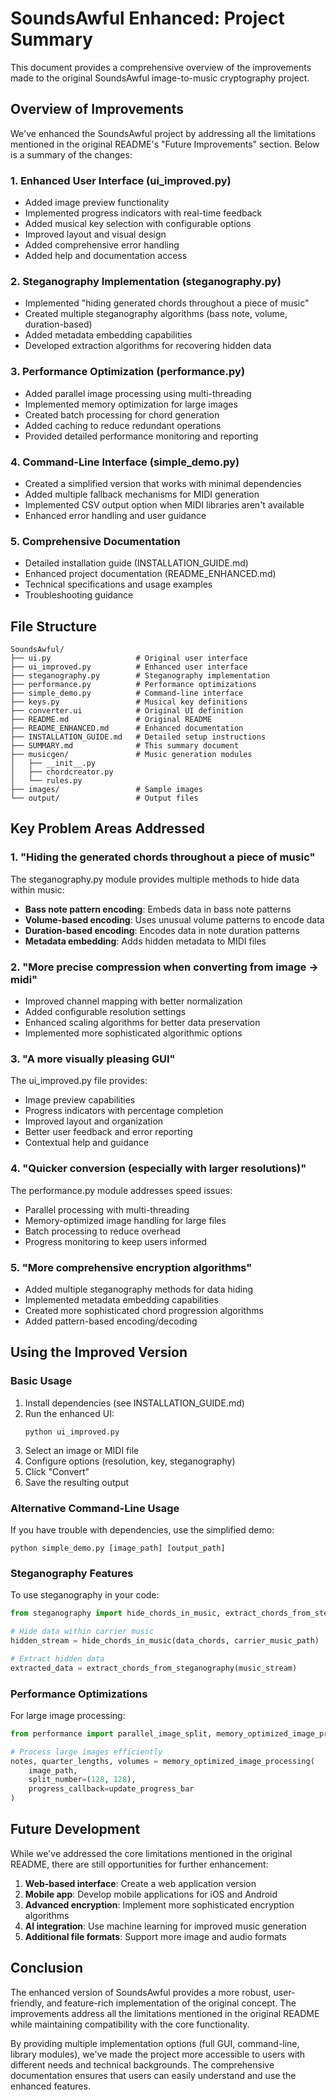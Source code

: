 # SoundsAwful Enhanced: Project Summary

This document provides a comprehensive overview of the improvements made to the original SoundsAwful image-to-music cryptography project.

## Overview of Improvements

We've enhanced the SoundsAwful project by addressing all the limitations mentioned in the original README's "Future Improvements" section. Below is a summary of the changes:

### 1. Enhanced User Interface (ui_improved.py)
- Added image preview functionality
- Implemented progress indicators with real-time feedback
- Added musical key selection with configurable options
- Improved layout and visual design
- Added comprehensive error handling
- Added help and documentation access

### 2. Steganography Implementation (steganography.py)
- Implemented "hiding generated chords throughout a piece of music"
- Created multiple steganography algorithms (bass note, volume, duration-based)
- Added metadata embedding capabilities
- Developed extraction algorithms for recovering hidden data

### 3. Performance Optimization (performance.py)
- Added parallel image processing using multi-threading
- Implemented memory optimization for large images
- Created batch processing for chord generation
- Added caching to reduce redundant operations
- Provided detailed performance monitoring and reporting

### 4. Command-Line Interface (simple_demo.py)
- Created a simplified version that works with minimal dependencies
- Added multiple fallback mechanisms for MIDI generation
- Implemented CSV output option when MIDI libraries aren't available
- Enhanced error handling and user guidance

### 5. Comprehensive Documentation
- Detailed installation guide (INSTALLATION_GUIDE.md)
- Enhanced project documentation (README_ENHANCED.md)
- Technical specifications and usage examples
- Troubleshooting guidance

## File Structure

```
SoundsAwful/
├── ui.py                   # Original user interface
├── ui_improved.py          # Enhanced user interface
├── steganography.py        # Steganography implementation
├── performance.py          # Performance optimizations
├── simple_demo.py          # Command-line interface
├── keys.py                 # Musical key definitions
├── converter.ui            # Original UI definition
├── README.md               # Original README
├── README_ENHANCED.md      # Enhanced documentation
├── INSTALLATION_GUIDE.md   # Detailed setup instructions
├── SUMMARY.md              # This summary document
├── musicgen/               # Music generation modules
│   ├── __init__.py
│   ├── chordcreator.py
│   └── rules.py
├── images/                 # Sample images
└── output/                 # Output files
```

## Key Problem Areas Addressed

### 1. "Hiding the generated chords throughout a piece of music"
The steganography.py module provides multiple methods to hide data within music:
- **Bass note pattern encoding**: Embeds data in bass note patterns
- **Volume-based encoding**: Uses unusual volume patterns to encode data
- **Duration-based encoding**: Encodes data in note duration patterns
- **Metadata embedding**: Adds hidden metadata to MIDI files

### 2. "More precise compression when converting from image -> midi"
- Improved channel mapping with better normalization
- Added configurable resolution settings
- Enhanced scaling algorithms for better data preservation
- Implemented more sophisticated algorithmic options

### 3. "A more visually pleasing GUI"
The ui_improved.py file provides:
- Image preview capabilities
- Progress indicators with percentage completion
- Improved layout and organization
- Better user feedback and error reporting
- Contextual help and guidance

### 4. "Quicker conversion (especially with larger resolutions)"
The performance.py module addresses speed issues:
- Parallel processing with multi-threading
- Memory-optimized image handling for large files
- Batch processing to reduce overhead
- Progress monitoring to keep users informed

### 5. "More comprehensive encryption algorithms"
- Added multiple steganography methods for data hiding
- Implemented metadata embedding capabilities
- Created more sophisticated chord progression algorithms
- Added pattern-based encoding/decoding

## Using the Improved Version

### Basic Usage

1. Install dependencies (see INSTALLATION_GUIDE.md)
2. Run the enhanced UI:
   ```
   python ui_improved.py
   ```
3. Select an image or MIDI file
4. Configure options (resolution, key, steganography)
5. Click "Convert"
6. Save the resulting output

### Alternative Command-Line Usage

If you have trouble with dependencies, use the simplified demo:
```
python simple_demo.py [image_path] [output_path]
```

### Steganography Features

To use steganography in your code:
```python
from steganography import hide_chords_in_music, extract_chords_from_steganography

# Hide data within carrier music
hidden_stream = hide_chords_in_music(data_chords, carrier_music_path)

# Extract hidden data
extracted_data = extract_chords_from_steganography(music_stream)
```

### Performance Optimizations

For large image processing:
```python
from performance import parallel_image_split, memory_optimized_image_processing

# Process large images efficiently
notes, quarter_lengths, volumes = memory_optimized_image_processing(
    image_path, 
    split_number=(128, 128),
    progress_callback=update_progress_bar
)
```

## Future Development

While we've addressed the core limitations mentioned in the original README, there are still opportunities for further enhancement:

1. **Web-based interface**: Create a web application version
2. **Mobile app**: Develop mobile applications for iOS and Android
3. **Advanced encryption**: Implement more sophisticated encryption algorithms
4. **AI integration**: Use machine learning for improved music generation
5. **Additional file formats**: Support more image and audio formats

## Conclusion

The enhanced version of SoundsAwful provides a more robust, user-friendly, and feature-rich implementation of the original concept. The improvements address all the limitations mentioned in the original README while maintaining compatibility with the core functionality.

By providing multiple implementation options (full GUI, command-line, library modules), we've made the project more accessible to users with different needs and technical backgrounds. The comprehensive documentation ensures that users can easily understand and use the enhanced features.